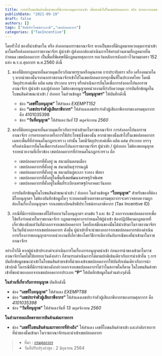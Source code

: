 ```yaml
---
title: การทำใบขนสินค้าเพื่อนำของที่มีการควบคุมการนำเข้า เพื่อนำเข้าไปในเขตปลอดอากร หรือ นำออกจากเขตปลอดอากร ต้องปฏิบัติพิธีการศุลกากรที่เกี่ยวกับเรื่องการอนุญาต อย่างไร
publishDate: "2021-09-19"
draft: false
authors: []
tags: ["สิทธิประโยชน์ทางภาษี","เขตปลอดอากร"]
categories: ["TaxIncentive"]
---
```


โดยทั่วไป ของที่นำเข้ามาใน หรือ ส่งออกนอกราชอาณาจักร หากเป็นของที่มีกฎหมายควบคุมการนำเข้ามาในหรือส่งออกนอกราชอาณาจักร ผู้นำเข้า ผู้ส่งออกต้องดำเนินการให้ครบถ้วนตามที่กฎหมายอื่นกำหนด เขตปลอดอากร เป็นพื้นที่พิเศษที่มีกฎหมายศุลกากร ยกเว้นหลักการดังกล่าวไว้ตามมาตรา 152 แห่ง พ.ร.บ.ศุลกากร พ.ศ.2560  ดังนี้

1. ของที่มีบทกฎหมายอื่นควบคุมเกี่ยวกับมาตรฐานหรือคุณภาพ  การประทับตรา หรือ เครื่องหมายใด ๆ  หากนำของนั้นจากนอกราชอาณาจักรเข้าไปในเขตปลอดอากรทุกพื้นที่ในประเทศไทย  โดยมีวัตถุประสงค์เพื่อ ผลิต ผสม ประกอบ บรรจุ หรือดำเนินการอื่นใดเพื่อการส่งออกไปนอกราชอาณาจักร  ผู้นำเข้า และผู้ส่งออก ไม่ต้องขออนุญาตหน่วยงานที่กำกับควบคุม การบันทึกข้อมูลในใบขนสินค้าขณะนำเข้า / ส่งออก ในส่วนข้อมูล **“ใบอนุญาตฯ”** ให้บันทึกดังนี้
   - ช่อง **“เลขที่ใบอนุญาต”**  ให้สำแดง *EXEMPT152* 
   - ช่อง **“เลขประจำตัวผู้เสียภาษีอากร”** ให้สำแดงเลขประจำตัวผู้เสียภาษีอากรของกรมศุลกากร  คือ 4101035398
   - ช่อง **“วันที่อนุญาต”**   ให้สำแดง*วันที่ 13 พฤศจิกายน 2560*  

2. ของที่มีบทกฎหมายอื่นควบคุมเกี่ยวกับการนำเข้ามาในราชอาณาจักร  การส่งออกไปนอกราชอาณาจักร  การครอบครองหรือการใช้ประโยชน์ซึ่งของนั้น  หากนำของนั้นเข้าไปในเขตปลอดอากรเฉพาะพื้นที่ที่กำหนดในกฎกระทรวง เท่านั้น   โดยมีวัตถุประสงค์เพื่อ ผลิต ผสม ประกอบ บรรจุ หรือดำเนินการอื่นใดเพื่อการส่งออกไปนอกราชอาณาจักร ผู้นำเข้า / ผู้ส่งออก ไม่ต้องขออนุญาตจากหน่วยงานที่เกี่ยวข้อง เขตปลอดอากรที่กำหนดในกฎกระทรวง คือ  
   - เขตปลอดอากรที่ตั้งอยู่ ณ สนามบินดอนเมือง
   - เขตปลอดอากรที่ตั้งอยู่ ณ สนามบินสุวรรณภูมิ
   - เขตปลอดอากรที่ตั้งอยู่ ณ สนามบินอู่ตะเภา ระยอง พัทยา
   - เขตปลอดอากรที่ตั้งอยู่ในพื้นที่เขตพัฒนาเศรษฐกิจพิเศษ
   - เขตปลอดอากรที่ตั้งอยู่ในพื้นที่ระเบียงเศรษฐกิจภาคตะวันออก

    การบันทึกข้อมูลในใบขนสินค้าขณะนำเข้า / ส่งออก ในส่วนข้อมูล **“ใบอนุญาต”** สำหรับของที่ต้องมีใบอนุญาตฯ  ไม่ต้องบันทึกข้อมูลใดๆ  ระบบคอมพิวเตอรของกรมศุลกากรจะตรวจสอบความถูกต้องในเรื่องใบอนุญาตฯ จากเลขทะเบียนสิทธิประโยชน์ทางภาษ๊อากร (Tax Incentive ID)

3. กรณีที่มีการปล่อยของที่ได้รับยกเว้นใบอนุญาตฯ ตามข้อ 1 และ ข้อ 2 ออกจากเขตปลอดอากรเพื่อใช้หรือจำหน่ายในราชอาณาจักร กฎหมายศุลกากรกำหนดให้ผู้นำเข้า ต้องปฏิบัติตามกฎหมายที่เกี่ยวข้องนับแต่วันที่นำออกจากเขตปลอดอากร โดยถือเสมือนของนั้นได้นำเข้ามาในราชอาณาจักรในวันที่นำออกจากเขตปลอดอากร ดังนั้น ผู้นำเข้าที่จะนำของออกจากเขตปลอดอากรต้องดำเนินการเรื่องการขออนุญาตจากหน่วยงานที่เกี่ยวข้องโดยวิธีการเดียวกันกับกรณีของที่นำเข้ามาในราชอาณาจักร 

อย่างไรก็ดี  หากผู้นำเข้าประสงค์จะดำเนินการในเรื่องการอนุญาตนำเข้า ก่อนการนำของเข้ามาในราชอาณาจักรโดยไม่ใช้บทยกเว้นดังกล่าว  ก็สามารถดำเนินการได้ตามปกติเช่นเดียวกับการนำเข้าอื่น ๆ    การบันทึกข้อมูลขณะนำเข้าในใบขนสินค้าขาเข้าที่นำของเข้าเขตปลอดอากรให้บันทึกเช่นเดียวกับการนำเข้าปกติ  ในกรณีที่มีการนำของดังกล่าวออกจากเขตปลอดอากรไม่ว่าในสภาพใดก็ตาม ในใบขนสินค้าขาเข้าที่ขอนำของออกจากเขตปลอดอากรประเภท **“P”**  ให้บันทึกข้อมูลในส่วนต่างๆดังนี้  

**ในส่วนที่เกี่ยวกับการอนุญาต**   บันทึกดังนี้

- ช่อง **“เลขที่ใบอนุญาต”** ให้สำแดง *EXEMPT88*    
- ช่อง **“เลขประจำตัวผู้เสียภาษีอากร”** ให้สำแดงเลขประจำตัวผู้เสียภาษีอากรของกรมศุลกากร  คือ *4101035398*
- ช่อง **“วันที่อนุญาต”** ให้สำแดงวันที่ *13 พฤศจิกายน 2560*

**ในส่วนรายละเอียดรายการสินค้าแต่ละรายการ** 
    
- ช่อง **“เลขที่ใบขนสินค้าและรายการที่อ้างถึง”** ให้สำแดง เลขที่ใบขนสินค้าขาเข้า และลำดับรายการที่นำของนั้นเข้ามา ในราชอาณาจักรและนำเข้าเขตปลอดอากร

>- ที่มา : [กรมศุลกากร](http://www.customs.go.th/cont_strc_faq.php?lang=th&top_menu=menu_homepage&left_menu=menu_center_004&ini_menu=&current_id=14232832404e505f4b464b4a464a4f)
>- วันที่ปรับปรุงล่าสุด : 2 มิถุนายน 2564